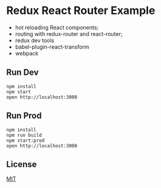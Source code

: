 Redux React Router Example
=====================

* hot reloading React components;
* routing with redux-router and react-router;
* redux dev tools
* babel-plugin-react-transform
* webpack

## Run Dev

```
npm install
npm start
open http://localhost:3000
```

## Run Prod

```
npm install
npm run build
npm start:prod
open http://localhost:3000
```

## License

[MIT](http://isekivacenz.mit-license.org/)